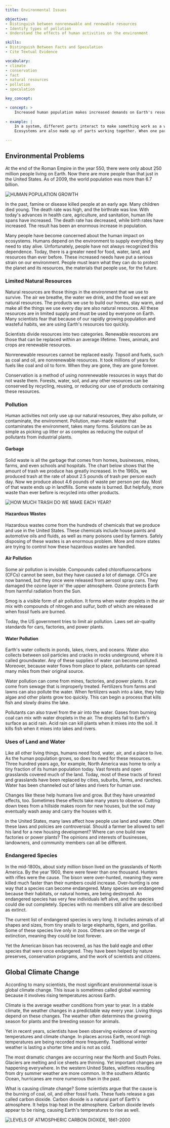```yaml
---
title: Environmental Issues

objective:
- Distinguish between nonrenewable and renewable resources
- Identify types of pollution
- Understand the effects of human activities on the environment

skills:
- Distinguish Between Facts and Speculation
- Cite Textual Evidence

vocabulary:
- climate
- conservation
- fact
- natural resources
- pollution
- speculation

key_concept:

- concept: >
    Increased human population makes increased demands on Earth's resources and adds to pollution in the environment.
    
- example: |
    In a system, different parts interact to make something work as a whole. You have first-hand knowledge of a system-you! The human body is a system made up of parts working together. When one part is harmed or diseased, it can make the whole person ill.
    Ecosystems are also made up of parts working together. When one part of an ecosystem is harmed by pollution or overuse, the effects can be widespread. Today, the demands of an increasing human population are adding stress and causing damage to ecosystems around the world.

---
```


## Environmental Problems

At the end of the Roman Empire in the year 550, there were only about 250 million people living on Earth. Now there are more people than that just in the United States. As of 2009, the world population was more than 6.7 billion.

![HUMAN POPULATION GROWTH]()

In the past, famine or disease killed people at an early age. Many children died young. The death rate was high, and the birthrate was low. With today's advances in health care, agriculture, and sanitation, human life spans have increased. The death rate has decreased, while birth rates have increased. The result has been an enormous increase in population.

Many people have become concerned about the human impact on ecosystems. Humans depend on the environment to supply everything they need to stay alive. Unfortunately, people have not always recognized this dependence. Today, there is a greater need for food, water, land, and resources than ever before. These increased needs have put a serious strain on our environment. People must learn what they can do to protect the planet and its resources, the materials that people use, for the future.

### Limited Natural Resources

Natural resources are those things in the environment that we use to survive. The air we breathe, the water we drink, and the food we eat are natural resources. The products we use to build our homes, stay warm, and make all the things we use every day are also natural resources. All these resources are in limited supply and must be used by everyone on Earth. Many scientists fear that because of our rapidly growing population and wasteful habits, we are using Earth's resources too quickly.

Scientists divide resources into two categories. Renewable resources are those that can be replaced within an average lifetime. Trees, animals, and crops are renewable resources.

Nonrenewable resources cannot be replaced easily. Topsoil and fuels, such as coal and oil, are nonrenewable resources. It took millions of years for fuels like coal and oil to form. When they are gone, they are gone forever.

Conservation is a method of using nonrenewable resources in ways that do not waste them. Forests, water, soil, and any other resources can be conserved by recycling, reusing, or reducing our use of products containing these resources.

### Pollution

Human activities not only use up our natural resources, they also pollute, or contaminate, the environment. Pollution, man-made waste that contaminates the environment, takes many forms. Solutions can be as simple as picking up litter or as complex as reducing the output of pollutants from industrial plants.

#### Garbage

Solid waste is all the garbage that comes from homes, businesses, mines, farms, and even schools and hospitals. The chart below shows that the amount of trash we produce has greatly increased. In the 1960s, we produced trash at the rate of about 2.5 pounds of trash per person each day. Now we produce about 4.6 pounds of waste per person per day. Most of that waste ends up in landfills. Some waste is burned. But helpfully, more waste than ever before is recycled into other products.

![HOW MUCH TRASH DO WE MAKE EACH YEAR?]()

#### Hazardous Wastes

Hazardous wastes come from the hundreds of chemicals that we produce and use in the United States. These chemicals include house paints and automotive oils and fluids, as well as many poisons used by farmers. Safely disposing of these wastes is an enormous problem. More and more states are trying to control how these hazardous wastes are handled.

#### Air Pollution

Some air pollution is invisible. Compounds called chlorofluorocarbons (CFCs) cannot be seen, but they have caused a lot of damage. CFCs are now banned, but they once were released from aerosol spray cans. They damaged the ozone layer in' the upper atmosphere. Ozone protects Earth from harmful radiation from the Sun.

Smog is a visible form of air pollution. It forms when water droplets in the air mix with compounds of nitrogen and sulfur, both of which are released when fossil fuels are burned.

Today, the US government tries to limit air pollution. Laws set air-quality standards for cars, factories, and power plants.

#### Water Pollution

Earth's water collects in ponds, lakes, rivers, and oceans. Water also collects between soil particles and cracks in rocks underground, where it is called groundwater. Any of these supplies of water can become polluted. Moreover, because water flows from place to place, pollutants can spread many miles from their original source.

Water pollution can come from mines, factories, and power plants. It can come from sewage that is improperly treated. Fertilizers from farms and lawns can also pollute the water. When fertilizers wash into a lake, they help algae and other plants grow too quickly. This can begin a process that kills fish and slowly drains the lake.

Pollutants can also travel from the air into the water. Gases from burning coal can mix with water droplets in the air. The droplets fall to Earth's surface as acid rain. Acid rain can kill plants when it mixes into the soil. It kills fish when it mixes into lakes and rivers.

### Uses of Land and Water

Like all other living things, humans need food, water, air, and a place to live. As the human population grows, so does its need for these resources. Three hundred years ago, for example, North America was home to only a tiny fraction of its human population today. Vast forests and open grasslands covered much of the land. Today, most of these tracts of forest and grasslands have been replaced by cities, suburbs, farms, and ranches. Water has been channeled out of lakes and rivers for human use.

Changes like these help humans live and grow. But they have unwanted effects, too. Sometimes these effects take many years to observe. Cutting down trees from a hillside makes room for new houses, but the soil may eventually wash away and carry the houses with it.

In the United States, many laws affect how people use land and water. Often these laws and policies are controversial. Should a farmer be allowed to sell his land for a new housing development? Where can one build new factories or power plants? The opinions and interests of businesses, landowners, and community members can all be different.

### Endangered Species

In the mid-1800s, about sixty million bison lived on the grasslands of North America. By the year 1900, there were fewer than one thousand. Hunters with rifles were the cause. The bison were over-hunted, meaning they were killed much faster than their numbers could increase. Over-hunting is one way that a species can become endangered. Many species are endangered because their habitats, or natural homes, are being destroyed. An endangered species has very few individuals left alive, and the species could die out completely. Species with no members still alive are described as extinct.

The current list of endangered species is very long. It includes animals of all shapes and sizes, from tiny snails to large elephants, tigers, and gorillas. Some of these species live only in zoos. Others are on the verge of extinction, meaning they could be lost forever.

Yet the American bison has recovered, as has the bald eagle and other species that were once endangered. They have been helped by nature preserves, conservation programs, and the work of scientists and citizens.

## Global Climate Change

According to many scientists, the most significant environmental issue is global climate change. This issue is sometimes called global warming because it involves rising temperatures across Earth.

Climate is the average weather conditions from year to year. In a stable climate, the weather changes in a predictable way every year. Living things depend on these changes. The weather often determines the growing season for plants and the breeding season for animals.

Yet in recent years, scientists have been observing evidence of warming temperatures and climate change. In places across Earth, record high temperatures are being recorded more frequently. Traditional winter weather is lasting a shorter time and is not as cold.

The most dramatic changes are occurring near the North and South Poles. Glaciers are melting and ice sheets are thinning. Yet important changes are happening everywhere. In the western United States, wildfires resulting from dry summer weather are more common. In the southern Atlantic Ocean, hurricanes are more numerous than in the past.

What is causing climate change? Some scientists argue that the cause is the burning of coal, oil, and other fossil fuels. These fuels release a gas called carbon dioxide. Carbon dioxide is a natural part of Earth's atmosphere. It helps trap heat in the atmosphere. Carbon dioxide levels appear to be rising, causing Earth's temperatures to rise as well.

![LEVELS OF ATMOSPHERIC CARBON DIOXIDE, 1861-2000]()
